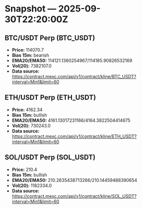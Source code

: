 # Snapshot — 2025-09-30T22:20:00Z

## BTC/USDT Perp (BTC_USDT)
- **Price:** 114070.7
- **Bias 15m:** bearish
- **EMA20/EMA50:** 114121.1360254967/114185.90826532169
- **Vol(20):** 7382107.0
- **Data source:** https://contract.mexc.com/api/v1/contract/kline/BTC_USDT?interval=Min1&limit=60

## ETH/USDT Perp (ETH_USDT)
- **Price:** 4162.34
- **Bias 15m:** bullish
- **EMA20/EMA50:** 4161.13017231166/4164.3822504414675
- **Vol(20):** 730243.0
- **Data source:** https://contract.mexc.com/api/v1/contract/kline/ETH_USDT?interval=Min1&limit=60

## SOL/USDT Perp (SOL_USDT)
- **Price:** 210.4
- **Bias 15m:** bullish
- **EMA20/EMA50:** 210.2635438713266/210.14459488390654
- **Vol(20):** 1182334.0
- **Data source:** https://contract.mexc.com/api/v1/contract/kline/SOL_USDT?interval=Min1&limit=60
